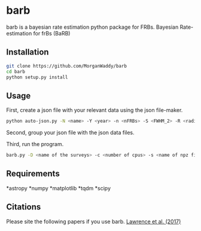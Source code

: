 # barb
barb is a bayesian rate estimation python package for FRBs.
Bayesian Rate-estimation for frBs (BaRB)

## Installation
```bash
git clone https://github.com/MorganWaddy/barb
cd barb
python setup.py install
```

## Usage
First, create a json file with your relevant data using the json file-maker.
```bash
python auto-json.py -N <name> -Y <year> -n <nFRBs> -S <FWHM_2> -R <radius> -b <beams> -t <tpb> -f <flux>
```

Second, group your json file with the json data files.

Third, run the program.
```bash
barb.py -D <name of the surveys> -c <number of cpus> -s <name of npz file>
```

## Requirements
*astropy
*numpy
*matplotlib
*tqdm
*scipy

## Citations
Please site the following papers if you use barb.
[Lawrence et al. (2017)](https://iopscience.iop.org/article/10.3847/1538-3881/aa844e/pdf)
